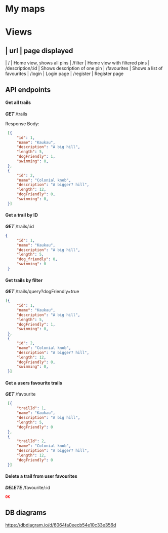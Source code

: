 # My maps

# Views
| url               | page displayed
-------------------------------------------------
| /                 | Home view, shows all pins
| /filter           | Home view with filtered pins
| /description/:id  | Shows description of one pin
| /favourites       | Shows a list of favourites
| /login            | Login page
| /register         | Register page

## API endpoints
#### Get all trails
**_GET_** /trails

Response Body:
```json
 [{
     "id": 1,
     "name": "Kaukau",
     "description": "A big hill",
     "length": 5,
     "dogFriendly": 1,
     "swimming": 0,
 },
 {
     "id": 2,
     "name": "Colonial knob",
     "description": "A bigger? hill",
     "length": 12,
     "dogFriendly": 0,
     "swimming": 0,
 }]
```

#### Get a trail by ID
**_GET_** /trails/:id
```json
{
     "id": 1,
     "name": "Kaukau",
     "description": "A big hill",
     "length": 5,
     "dog_friendly": 0,
     "swimming": 0
 }
 ```
 #### Get trails by filter
**_GET_** /trails/query?dogFriendly=true

```json
[{
     "id": 1,
     "name": "Kaukau",
     "description": "A big hill",
     "length": 5,
     "dogFriendly": 1,
     "swimming": 0,
 },
 {
     "id": 2,
     "name": "Colonial knob",
     "description": "A bigger? hill",
     "length": 12,
     "dogFriendly": 0,
     "swimming": 0,
 }]
 ```

#### Get a users favourite trails
**_GET_** /favourite
```json
 [{
     "trailId": 1,
     "name": "Kaukau",
     "description": "A big hill",
     "length": 5,
     "dogFriendly": 0
 },
 {
     "trailId": 2,
     "name": "Colonial knob",
     "description": "A bigger? hill",
     "length": 12,
     "dogFriendly": 0
 }]
```


 #### Delete a trail from user favourites
**_DELETE_** /favourite/:id
```json
OK
 ```


 ## DB diagrams
 https://dbdiagram.io/d/6064fa0eecb54e10c33e356d